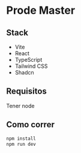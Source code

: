 # Prode Master

## Stack
- Vite
- React
- TypeScript
- Tailwind CSS
- Shadcn

## Requisitos
Tener node

## Como correr
```bash
npm install
npm run dev
```
